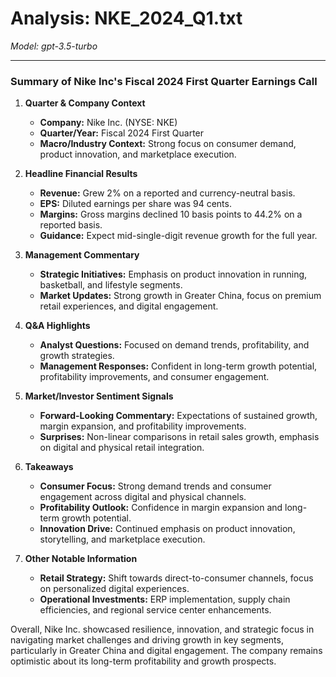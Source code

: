 # Analysis: NKE_2024_Q1.txt

*Model: gpt-3.5-turbo*

---

### Summary of Nike Inc's Fiscal 2024 First Quarter Earnings Call

1. **Quarter & Company Context**
   - **Company:** Nike Inc. (NYSE: NKE)
   - **Quarter/Year:** Fiscal 2024 First Quarter
   - **Macro/Industry Context:** Strong focus on consumer demand, product innovation, and marketplace execution.

2. **Headline Financial Results**
   - **Revenue:** Grew 2% on a reported and currency-neutral basis.
   - **EPS:** Diluted earnings per share was 94 cents.
   - **Margins:** Gross margins declined 10 basis points to 44.2% on a reported basis.
   - **Guidance:** Expect mid-single-digit revenue growth for the full year.

3. **Management Commentary**
   - **Strategic Initiatives:** Emphasis on product innovation in running, basketball, and lifestyle segments.
   - **Market Updates:** Strong growth in Greater China, focus on premium retail experiences, and digital engagement.

4. **Q&A Highlights**
   - **Analyst Questions:** Focused on demand trends, profitability, and growth strategies.
   - **Management Responses:** Confident in long-term growth potential, profitability improvements, and consumer engagement.

5. **Market/Investor Sentiment Signals**
   - **Forward-Looking Commentary:** Expectations of sustained growth, margin expansion, and profitability improvements.
   - **Surprises:** Non-linear comparisons in retail sales growth, emphasis on digital and physical retail integration.

6. **Takeaways**
   - **Consumer Focus:** Strong demand trends and consumer engagement across digital and physical channels.
   - **Profitability Outlook:** Confidence in margin expansion and long-term growth potential.
   - **Innovation Drive:** Continued emphasis on product innovation, storytelling, and marketplace execution.

7. **Other Notable Information**
   - **Retail Strategy:** Shift towards direct-to-consumer channels, focus on personalized digital experiences.
   - **Operational Investments:** ERP implementation, supply chain efficiencies, and regional service center enhancements.

Overall, Nike Inc. showcased resilience, innovation, and strategic focus in navigating market challenges and driving growth in key segments, particularly in Greater China and digital engagement. The company remains optimistic about its long-term profitability and growth prospects.